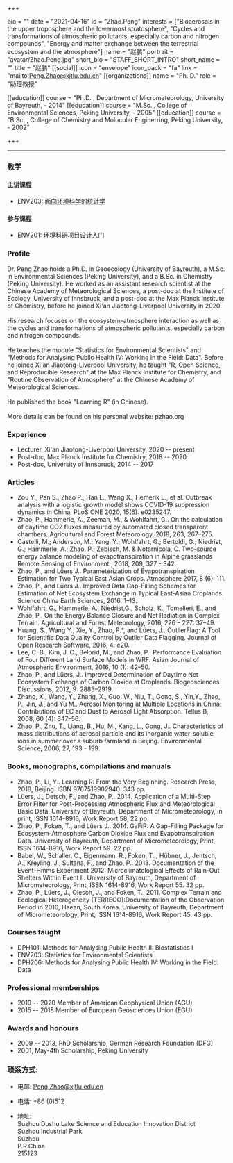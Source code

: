 +++

bio = ""
date = "2021-04-16"
id = "Zhao.Peng"
interests = ["Bioaerosols in the upper troposphere and the lowermost stratosphere", "Cycles and transformations of atmospheric pollutants, especially carbon and nitrogen compounds", "Energy and matter exchange between the terrestrial ecosystem and the atmosphere"]
name = "赵鹏"
portrait = "avatar/Zhao.Peng.jpg"
short_bio = "STAFF_SHORT_INTRO"
short_name = ""
title = "赵鹏"
[[social]]
    icon = "envelope"
    icon_pack = "fa"
    link = "mailto:Peng.Zhao@xjtlu.edu.cn"
[[organizations]]
    name = "Ph. D."
    role = "助理教授"

[[education]]
    course = "Ph.D. , Department of Micrometeorology, University of Bayreuth, - 2014"
[[education]]
    course = "M.Sc. , College of Environmental Sciences, Peking University, - 2005"
[[education]]
    course = "B.Sc. , College of Chemistry and Molucular Enginerring, Peking University, - 2002"

+++

<!--The following "------" (six -) means that this file will be synced with the XJTLU personal page. If you remove them, this page won't be synced.-->

------



### 教学


 #### 主讲课程


- ENV203: <a href="http://modules.xjtlu.edu.cn/MOD_CAT.aspx?mod_code=ENV203">面向环境科学的统计学</a>


#### 参与课程


- ENV201: <a href="http://modules.xjtlu.edu.cn/MOD_CAT.aspx?mod_code=ENV201">环境科研项目设计入门</a>


### Profile

Dr. Peng Zhao holds a Ph.D. in Geoecology (University of Bayreuth), a M.Sc. in Environmental Sciences (Peking University), and a B.Sc. in Chemistry (Peking University). He worked as an assistant research scientist at the Chinese Academy of Meteorological Sciences, a post-doc at the Institute of Ecology, University of Innsbruck, and a post-doc at the Max Planck Institute of Chemistry, before he joined Xi'an Jiaotong-Liverpool University in 2020.<br><br>His research focuses on the ecosystem-atmosphere interaction as well as the cycles and transformations of atmospheric pollutants, especially carbon and nitrogen compounds.<br><br>He teaches the module "Statistics for Environmental Scientists" and "Methods for Analysing Public Health IV: Working in the Field: Data". Before he joined Xi'an Jiaotong-Liverpool University, he taught "R, Open Science, and Reproducible Research" at the Max Planck Institute for Chemistry, and "Routine Observation of Atmosphere" at the Chinese Academy of Meteorological Sciences.<br><br>He published the book "Learning R" (in Chinese).<br><br>More details can be found on his personal website: pzhao.org

###  Experience

<ul> <li> Lecturer, Xi'an Jiaotong-Liverpool University, 2020 -- present </li><li> Post-doc, Max Planck Institute for Chemistry, 2018 -- 2020 </li><li> Post-doc, University of Innsbruck, 2014 -- 2017 </li> </ul>

###  Articles

<ul> <li> Zou Y., Pan S., Zhao P., Han L., Wang X., Hemerik L., et al. Outbreak analysis with a logistic growth model shows COVID-19 suppression dynamics in China. PLoS ONE 2020, 15(6): e0235247. </li><li> Zhao, P., Hammerle, A., Zeeman, M., & Wohlfahrt, G.. On the calculation of daytime CO2 fluxes measured by automated closed transparent chambers. Agricultural and Forest Meteorology, 2018, 263, 267–275. </li><li> Castelli, M.; Anderson, M.; Yang, Y.; Wohlfahrt, G.; Bertoldi, G.; Niedrist, G.; Hammerle, A.; Zhao, P.; Zebisch, M. & Notarnicola, C. Two-source energy balance modeling of evapotranspiration in Alpine grasslands Remote Sensing of Environment , 2018, 209, 327 - 342. </li><li> Zhao, P., and Lüers J.. Parameterization of Evapotranspiration Estimation for Two Typical East Asian Crops. Atmosphere 2017, 8 (6): 111. </li><li> Zhao, P., and Lüers J.. Improved Data Gap-Filling Schemes for Estimation of Net Ecosystem Exchange in Typical East-Asian Croplands. Science China Earth Sciences, 2016, 1–13.  </li><li> Wohlfahrt, G., Hammerle, A., Niedrist,G., Scholz, K., Tomelleri, E., and Zhao, P.. On the Energy Balance Closure and Net Radiation in Complex Terrain. Agricultural and Forest Meteorology, 2016, 226 – 227: 37–49. </li><li> Huang, S., Wang Y., Xie, Y., Zhao, P.*, and Lüers, J.. OutlierFlag: A Tool for Scientific Data Quality Control by Outlier Data Flagging. Journal of Open Research Software, 2016, 4: e20.  </li><li> Lee, C. B., Kim, J. C., Belorid, M., and Zhao, P.. Performance Evaluation of Four Different Land Surface Models in WRF. Asian Journal of Atmospheric Environment, 2016, 10 (1): 42–50. </li><li> Zhao, P., and Lüers, J.. Improved Determination of Daytime Net Ecosystem Exchange of Carbon Dioxide at Croplands. Biogeosciences Discussions, 2012, 9: 2883–2919. </li><li> Zhang, X., Wang, Y., Zhang, X., Guo, W., Niu, T., Gong, S., Yin,Y., Zhao, P., Jin, J., and Yu M.. Aerosol Monitoring at Multiple Locations in China: Contributions of EC and Dust to Aerosol Light Absorption. Tellus B, 2008, 60 (4): 647–56. </li><li> Zhao, P., Zhu, T., Liang, B., Hu, M., Kang, L., Gong, J.. Characteristics of mass distributions of aerosol particle and its inorganic water-soluble ions in summer over a suburb farmland in Beijing. Environmental Science, 2006, 27, 193 - 199. </li> </ul>

###  Books, monographs, compilations and manuals

<ul> <li> Zhao, P., Li, Y.. Learning R: From the Very Beginning. Research Press, 2018, Beijing. ISBN 9787519902940. 343 pp. </li><li> Lüers, J., Detsch, F., and Zhao, P.. 2014. Application of a Multi-Step Error Filter for Post-Processing Atmospheric Flux and Meteorological Basic Data. University of Bayreuth, Department of Micrometeorology, in print, ISSN 1614-8916, Work Report 58, 22 pp.  </li><li> Zhao, P., Foken, T., and Lüers J.. 2014. GaFiR: A Gap-Filling Package for Ecosystem-Atmosphere Carbon Dioxide Flux and Evapotranspiration Data. University of Bayreuth, Department of Micrometeorology, Print, ISSN 1614-8916, Work Report 59. 22 pp. </li><li> Babel, W., Schaller, C., Eigenmann, R., Foken, T.,, Hübner, J., Jentsch, A., Kreyling, J., Sultana, F., and Zhao, P.. 2013. Documentation of the Event-Hmms Experiment 2012: Microclimatological Effects of Rain-Out Shelters Within Event II. University of Bayreuth, Department of Micrometeorology, Print, ISSN 1614-8916, Work Report 55. 32 pp. </li><li> Zhao, P., Lüers, J., Olesch, J., and Foken, T.. 2011. Complex Terrain and Ecological Heterogeneity (TERRECO):Documentation of the Observation Period in 2010, Haean, South Korea. University of Bayreuth, Department of Micrometeorology, Print, ISSN 1614-8916, Work Report 45. 43 pp. </li> </ul>

###  Courses taught

<ul> <li> DPH101: Methods for Analysing Public Health II: Biostatistics I </li><li> ENV203: Statistics for Environmental Scientists </li><li> DPH206: Methods for Analysing Public Health IV: Working in the Field: Data </li> </ul>

###  Professional memberships

<ul> <li> 2019 -- 2020  Member of American Geophysical Union (AGU) </li><li> 2015 -- 2018 Member of European Geosciences Union (EGU) </li> </ul>

###  Awards and honours

<ul> <li> 2009 -- 2013, PhD Scholarship, German Research Foundation (DFG) </li><li> 2001, May-4th Scholarship, Peking University </li> </ul>


### 联系方式:

 - 电邮: Peng.Zhao@xjtlu.edu.cn

 - 电话: +86 (0)512 

 - 地址: <br> Suzhou Dushu Lake Science and Education Innovation District <br> Suzhou Industrial Park <br> Suzhou <br> P.R.China<br> 215123<br><br>
